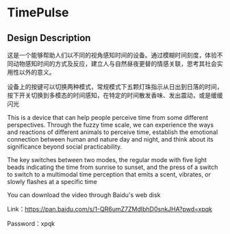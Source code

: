 # TimePulse

## Design Description

这是一个能够帮助人们以不同的视角感知时间的设备。通过模糊时间刻度，体验不同动物感知时间的方式及反应，建立人与自然昼夜更替的情感关联，思考其社会实用性以外的意义。

设备上的按键可以切换两种模式，常规模式下五颗灯珠指示从日出到日落的时间，按下开关切换到多模态的时间感知，在特定的时间散发香味、发出震动，或是缓缓闪光

This is a device that can help people perceive time from some different perspectives. Through the fuzzy time scale, we can experience the ways and reactions of different animals to perceive time, establish the emotional connection between human and nature day and night, and think about its significance beyond social practicability.

The key switches between two modes, the regular mode with five light beads indicating the time from sunrise to sunset, and the press of a switch to switch to a multimodal time perception that emits a scent, vibrates, or slowly flashes at a specific time

You can download the video through Baidu's web disk

Link：https://pan.baidu.com/s/1-QR6umZ7ZMdIbhD0snkJHA?pwd=xpqk 

Password：xpqk 
